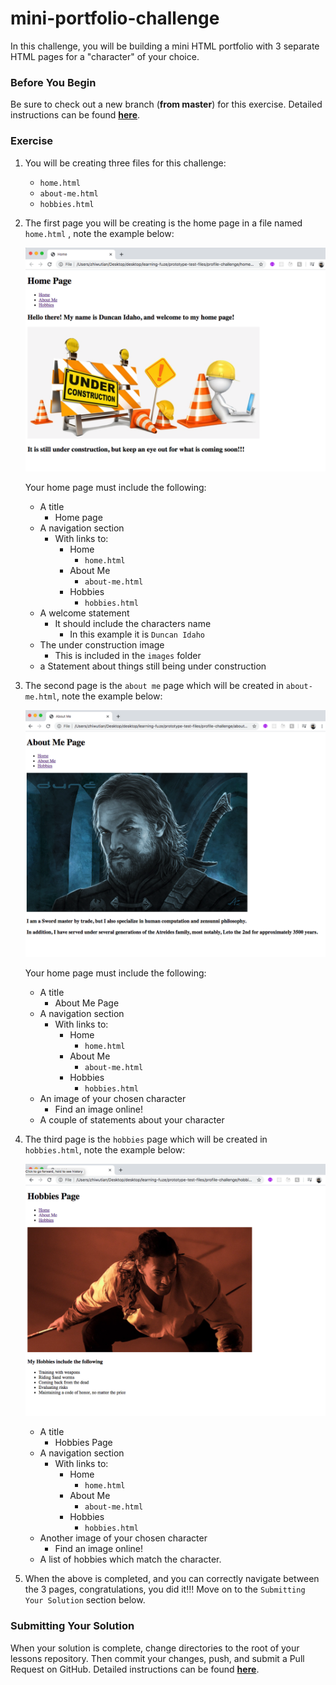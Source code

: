 # mini-portfolio-challenge

In this challenge, you will be building a mini HTML portfolio with 3 separate HTML pages for a "character" of your choice.

### Before You Begin

Be sure to check out a new branch (**from master**) for this exercise. Detailed instructions can be found [**here**](../../guides/before-each-exercise.md).

### Exercise
1. You will be creating three files for this challenge:
    - `home.html`
    - `about-me.html`
    - `hobbies.html`

1. The first page you will be creating is the home page in a file named `home.html` , note the example below:

    ![Home page example](./images/home-example.png)

    Your home page must include the following:
    - A title
        - Home page
    - A navigation section
        - With links to:
            - Home
                - `home.html`
            - About Me
                - `about-me.html`
            - Hobbies
                - `hobbies.html`
    - A welcome statement
        - It should include the characters name
            - In this example it is `Duncan Idaho`
    - The under construction image
        - This is included in the `images` folder
    - a Statement about things still being under construction

1. The second page is the `about me` page which will be created in `about-me.html`, note the example below:

    ![about me example](./images/about-me-example.png)

    Your home page must include the following:

    - A title
        - About Me Page
    - A navigation section
        - With links to:
            - Home
                - `home.html`
            - About Me
                - `about-me.html`
            - Hobbies
                - `hobbies.html`
    - An image of your chosen character
        - Find an image online!
    - A couple of statements about your character

1. The third page is the `hobbies` page which will be created in `hobbies.html`, note the example below:

    ![hobbies example](./images/hobbies-example.png)

    - A title
        - Hobbies Page
    - A navigation section
        - With links to:
            - Home
                - `home.html`
            - About Me
                - `about-me.html`
            - Hobbies
                - `hobbies.html`
    - Another image of your chosen character
        - Find an image online!
    - A list of hobbies which match the character.

1. When the above is completed, and you can correctly navigate between the 3 pages, congratulations, you did it!!! Move on to the `Submitting Your Solution` section below.


### Submitting Your Solution

When your solution is complete, change directories to the root of your lessons repository. Then commit your changes, push, and submit a Pull Request on GitHub. Detailed instructions can be found [**here**](../../guides/after-each-exercise.md).
